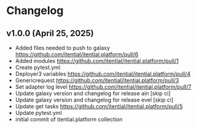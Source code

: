 # Changelog

## v1.0.0 (April 25, 2025)

* Added files needed to push to galaxy  https://github.com/itential/itential.platform/pull/6
* Added modules  https://github.com/itential/itential.platform/pull/1
* Create pytest.yml
* Deployer3 variables  https://github.com/itential/itential.platform/pull/4
* Genericrequest  https://github.com/itential/itential.platform/pull/3
* Set adapter log level  https://github.com/itential/itential.platform/pull/7
* Update galaxy version and changelog for release ain [skip ci]
* Update galaxy version and changelog for release evel [skip ci]
* Update get tasks  https://github.com/itential/itential.platform/pull/5
* Update pytest.yml
* initial commit of itential.platform collection

